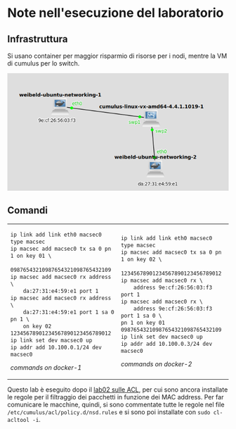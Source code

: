 # Note nell'esecuzione del laboratorio

## Infrastruttura
Si usano container per maggior risparmio di risorse per i nodi, mentre la VM di cumulus per lo switch.


![image](./img/infrastructure.png)

## Comandi
<table border="0">
 <tr> <td>

```
ip link add link eth0 macsec0 type macsec
ip macsec add macsec0 tx sa 0 pn 1 on key 01 \
	09876543210987654321098765432109
ip macsec add macsec0 rx address \
	da:27:31:e4:59:e1 port 1
ip macsec add macsec0 rx address \
	da:27:31:e4:59:e1 port 1 sa 0 pn 1 \
	on key 02 12345678901234567890123456789012
ip link set dev macsec0 up
ip addr add 10.100.0.1/24 dev macsec0
```

*commands on docker-1*
</td><td>

```
ip link add link eth0 macsec0 type macsec
ip macsec add macsec0 tx sa 0 pn 1 on key 02 \
	12345678901234567890123456789012
ip macsec add macsec0 rx \
	address 9e:cf:26:56:03:f3 port 1
ip macsec add macsec0 rx \
	address 9e:cf:26:56:03:f3 port 1 sa 0 \
pn 1 on key 01 09876543210987654321098765432109
ip link set dev macsec0 up
ip addr add 10.100.0.3/24 dev macsec0
```
*commands on docker-2*
</td>
 </tr>
</table>

Questo lab è eseguito dopo il [lab02 sulle ACL](https://github.com/lucaMastro/NSD-labs/tree/main/lab02-ACL), per cui sono ancora installate le regole per il filtraggio dei pacchetti in funzione dei MAC address. Per far comunicare le macchine, quindi, si sono commentate tutte le regole nel file `/etc/cumulus/acl/policy.d/nsd.rules` e si sono poi installate con `sudo cl-acltool -i`.
